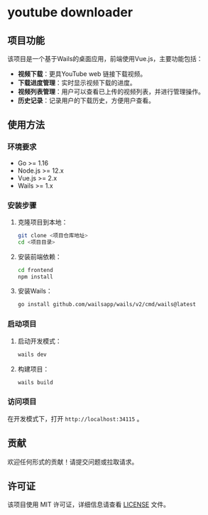 # youtube downloader

## 项目功能

该项目是一个基于Wails的桌面应用，前端使用Vue.js，主要功能包括：

- **视频下载**：更具YouTube web 链接下载视频。
- **下载进度管理**：实时显示视频下载的进度。
- **视频列表管理**：用户可以查看已上传的视频列表，并进行管理操作。
- **历史记录**：记录用户的下载历史，方便用户查看。

## 使用方法

### 环境要求

- Go >= 1.16
- Node.js >= 12.x
- Vue.js >= 2.x
- Wails >= 1.x

### 安装步骤

1. 克隆项目到本地：
   ```bash
   git clone <项目仓库地址>
   cd <项目目录>
   ```

2. 安装前端依赖：
   ```bash
   cd frontend
   npm install
   ```

3. 安装Wails：
   ```bash
   go install github.com/wailsapp/wails/v2/cmd/wails@latest
   ```

### 启动项目

1. 启动开发模式：
   ```bash
   wails dev
   ```

2. 构建项目：
   ```bash
   wails build
   ```

### 访问项目

在开发模式下，打开 `http://localhost:34115` 。

## 贡献

欢迎任何形式的贡献！请提交问题或拉取请求。

## 许可证

该项目使用 MIT 许可证，详细信息请查看 [LICENSE](frontend/node_modules/magic-string/LICENSE) 文件。